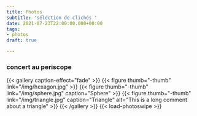 ```yaml
---
title: Photos
subtitle: 'sélection de clichés '
date: 2021-07-23T22:00:00.000+00:00
tags:
- photos
draft: true

---
```

### concert au periscope

{{< gallery caption-effect="fade" >}}
{{< figure thumb="-thumb" link="/img/hexagon.jpg" >}}
{{< figure thumb="-thumb" link="/img/sphere.jpg" caption="Sphere" >}}
{{< figure thumb="-thumb" link="/img/triangle.jpg" caption="Triangle" alt="This is a long comment about a triangle" >}}
{{< /gallery >}}
{{< load-photoswipe >}}

<!--more-->